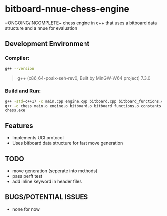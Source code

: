 # bitboard-nnue-chess-engine
~ONGOING/INCOMPLETE~
chess engine in c++ that uses a bitboard data structure and a nnue for evaluation

## Development Environment
### Compiler:
```bash
g++ --version
```
> g++ (x86_64-posix-seh-rev0, Built by MinGW-W64 project) 7.3.0

### Build and Run:
```bash
g++ -std=c++17 -c main.cpp engine.cpp bitboard.cpp bitboard_functions.cpp constants.cpp fen.cpp move_helpers.cpp
g++ -o chess main.o engine.o bitboard.o bitboard_functions.o constants.o fen.o move_helpers.o 
chess.exe
```

## Features
- Implements UCI protocol
- Uses bitboard data structure for fast move generation

## TODO
- move generation (seperate into methods)
- pass perft test
- add inline keyword in header files

## BUGS/POTENTIAL ISSUES
- none for now 
